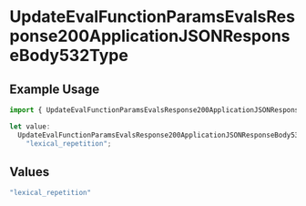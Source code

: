 # UpdateEvalFunctionParamsEvalsResponse200ApplicationJSONResponseBody532Type

## Example Usage

```typescript
import { UpdateEvalFunctionParamsEvalsResponse200ApplicationJSONResponseBody532Type } from "@orq-ai/node/models/operations";

let value:
  UpdateEvalFunctionParamsEvalsResponse200ApplicationJSONResponseBody532Type =
    "lexical_repetition";
```

## Values

```typescript
"lexical_repetition"
```